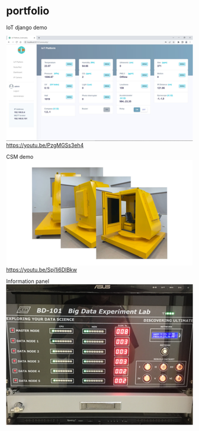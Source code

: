 # portfolio

IoT django demo

[![IMAGE ALT TEXT](https://github.com/krabondle/portfolio/blob/master/IoT_django/IoT_django_index.jpg)](https://youtu.be/PzgMGSs3eh4 "IoT django demo")
https://youtu.be/PzgMGSs3eh4

CSM demo
[![IMAGE ALT TEXT](https://github.com/krabondle/portfolio/blob/master/CSM/CSM.jpg)](https://youtu.be/Spj1i6DlBkw "CSM demo")
https://youtu.be/Spj1i6DlBkw

Information panel
![image](https://github.com/krabondle/portfolio/blob/master/Information_panel/demo.JPG)
